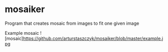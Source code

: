 # mosaiker
Program that creates mosaic from images to fit one given image

Example mosaic
![mosaic]https://github.com/arturstaszczyk/mosaiker/blob/master/example.jpg
